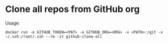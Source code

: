 # Clone all repos from GitHub org

Usage:

```
docker run -e GITHUB_TOKEN=<PAT> -e GITHUB_ORG=<ORG> -v <PATH>:/git -v ~/.ssh:/root/.ssh --rm -it github-clone-all
```
